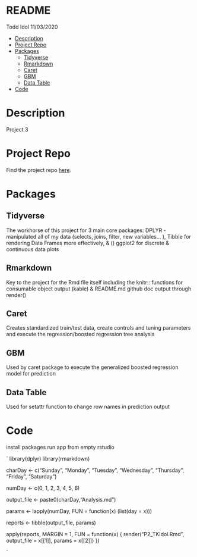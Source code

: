 README
================
Todd Idol
11/03/2020

-   [Description](#description)
-   [Project Repo](#project-repo)
-   [Packages](#packages)
    -   [Tidyverse](#tidyverse)
    -   [Rmarkdown](#rmarkdown)
    -   [Caret](#caret)
    -   [GBM](#gbm)
    -   [Data Table](#data-table)
-   [Code](#code)

Description
===========

Project 3

Project Repo
============

Find the project repo [here](https://github.com/tkidol/ST558-Project3).

Packages
========

Tidyverse
---------

The workhorse of this project for 3 main core packages: DPLYR -
manipulated all of my data (selects, joins, filter, new variables… ),
Tibble for rendering Data Frames more effectively, & () ggplot2 for
discrete & continuous data plots

Rmarkdown
---------

Key to the project for the Rmd file itself including the knitr::
functions for consumable object output (kable) & README.md github doc
output through render()

Caret
-----

Creates standardized train/test data, create controls and tuning
parameters and execute the regression/boosted regression tree analysis

GBM
---

Used by caret package to execute the generalized boosted regression
model for prediction

Data Table
----------

Used for setattr function to change row names in prediction output

Code
====

install packages run app from empty rstudio

\` library(dplyr) library(rmarkdown)

charDay &lt;- c(“Sunday”, “Monday”, “Tuesday”, “Wednesday”, “Thursday”,
“Friday”, “Saturday”)

numDay &lt;- c(0, 1, 2, 3, 4, 5, 6)

output\_file &lt;- paste0(charDay,“Analysis.md”)

params &lt;- lapply(numDay, FUN = function(x) (list(day = x)))

reports &lt;- tibble(output\_file, params)

apply(reports, MARGIN = 1, FUN = function(x) { render(“P2\_TKIdol.Rmd”,
output\_file = x\[\[1\]\], params = x\[\[2\]\]) })

\`
